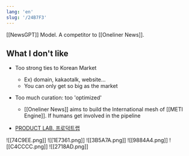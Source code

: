 ```yaml
---
lang: 'en'
slug: '/24B7F3'
---
```


[[NewsGPT]] Model. A competitor to [[Oneliner News]].

## What I don't like

- Too strong ties to Korean Market
  - Ex) domain, kakaotalk, website...
  - You can only get so big as the market
- Too much curation: too 'optimized'

  - [[Oneliner News]] aims to build the International mesh of [[METI Engine]]. If humans get involved in the pipeline

- [PRODUCT LAB. 프로덕트랩](https://maily.so/productlab)

![[74C9EE.png]]
![[1E7361.png]]
![[3B5A7A.png]]
![[9884A4.png]]
![[C4CCCC.png]]
![[2718AD.png]]
